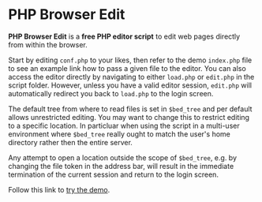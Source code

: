 # PHP Browser Edit

**PHP Browser Edit** is a **free PHP editor script** to edit web pages directly from within the browser.

Start by editing `conf.php` to your likes, then refer to the demo `index.php` file to see an example link how to pass a given file to the editor. You can also access the editor directly by navigating to either `load.php` or `edit.php` in the script folder. However, unless you have a valid editor session, `edit.php` will automatically redirect you back to `load.php` to the login screen.

The default tree from where to read files is set in `$bed_tree` and per default allows unrestricted editing. You may want to change this to restrict editing to a specific location. In particluar when using the script in a multi-user environment where `$bed_tree` really ought to match the user's home directory rather then the entire server.

Any attempt to open a location outside the scope of `$bed_tree`, e.g. by changing the file token in the address bar, will result in the immediate termination of the current session and return to the login screen.

Follow this link to [try the demo](http://phclaus.com/demo/browser-edit/).
